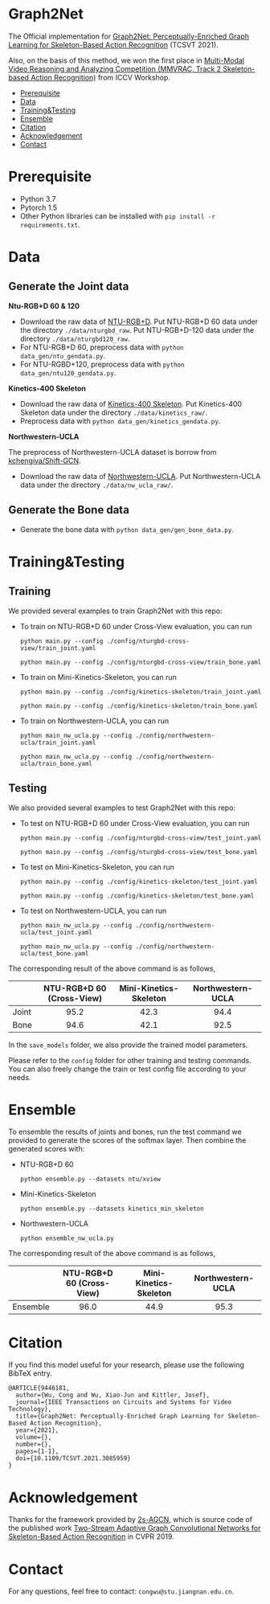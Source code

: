 # Graph2Net
The Official implementation for [Graph2Net: Perceptually-Enriched Graph Learning for Skeleton-Based Action Recognition](https://ieeexplore.ieee.org/document/9446181) (TCSVT 2021).

Also, on the basis of this method, we won the first place in [Multi-Modal Video Reasoning and Analyzing Competition (MMVRAC, Track 2 Skeleton-based Action Recognition)](https://sutdcv.github.io/multi-modal-video-reasoning/#/) from ICCV Workshop.


- [Prerequisite](#Prerequisite)
- [Data](#Data)
- [Training&Testing](#Training&Testing)
- [Ensemble](#Ensemble)
- [Citation](#Citation)
- [Acknowledgement](#Acknowledgement)
- [Contact](#Contact)


<a name="Prerequisite"></a>

# Prerequisite

- Python 3.7
- Pytorch 1.5
- Other Python libraries can be installed with `pip install -r requirements.txt`.

 
<a name="Data"></a>

# Data

## Generate the Joint data 

**Ntu-RGB+D 60 & 120**

- Download the raw data of [NTU-RGB+D](http://rose1.ntu.edu.sg/Datasets/actionRecognition.asp). Put NTU-RGB+D 60 data under the directory `./data/nturgbd_raw`. Put NTU-RGB+D-120 data under the directory `./data/nturgbd120_raw`.
- For NTU-RGB+D 60, preprocess data with `python data_gen/ntu_gendata.py`. 
- For NTU-RGBD+120, preprocess data with `python data_gen/ntu120_gendata.py`. 

**Kinetics-400 Skeleton**

- Download the raw data of [Kinetics-400 Skeleton](https://github.com/yysijie/st-gcn/blob/master/OLD_README.md). Put Kinetics-400 Skeleton data under the directory `./data/kinetics_raw/`.
- Preprocess data with `python data_gen/kinetics_gendata.py`.

**Northwestern-UCLA**

The preprocess of Northwestern-UCLA dataset is borrow from [kchengiva/Shift-GCN](https://github.com/kchengiva/Shift-GCN/issues/13#issuecomment-718395974).

- Download the raw data of [Northwestern-UCLA](https://www.dropbox.com/s/10pcm4pksjy6mkq/all_sqe.zip?dl=0). Put Northwestern-UCLA data under the directory `./data/nw_ucla_raw/`.

## Generate the Bone data 
- Generate the bone data with `python data_gen/gen_bone_data.py`.


<a name="Training&Testing"></a>

# Training&Testing

## Training 

We provided several examples to train Graph2Net with this repo:

- To train on NTU-RGB+D 60 under Cross-View evaluation, you can run


    `python main.py --config ./config/nturgbd-cross-view/train_joint.yaml`
    
    `python main.py --config ./config/nturgbd-cross-view/train_bone.yaml`

- To train on Mini-Kinetics-Skeleton, you can run


    `python main.py --config ./config/kinetics-skeleton/train_joint.yaml`
    
    `python main.py --config ./config/kinetics-skeleton/train_bone.yaml`

- To train on Northwestern-UCLA, you can run


    `python main_nw_ucla.py --config ./config/northwestern-ucla/train_joint.yaml`
    
    `python main_nw_ucla.py --config ./config/northwestern-ucla/train_bone.yaml`


## Testing 

We also provided several examples to test Graph2Net with this repo:

- To test on NTU-RGB+D 60 under Cross-View evaluation, you can run


    `python main.py --config ./config/nturgbd-cross-view/test_joint.yaml`
    
    `python main.py --config ./config/nturgbd-cross-view/test_bone.yaml`

- To test on Mini-Kinetics-Skeleton, you can run


    `python main.py --config ./config/kinetics-skeleton/test_joint.yaml`
    
    `python main.py --config ./config/kinetics-skeleton/test_bone.yaml`

- To test on Northwestern-UCLA, you can run


    `python main_nw_ucla.py --config ./config/northwestern-ucla/test_joint.yaml`
    
    `python main_nw_ucla.py --config ./config/northwestern-ucla/test_bone.yaml`

The corresponding result of the above command is as follows,

|        | NTU-RGB+D 60 (Cross-View)   | Mini-Kinetics-Skeleton | Northwestern-UCLA |
| ------- | :---------: | :---------: | :---------: | 
|Joint     | 95.2                     | 42.3              | 94.4              |
|Bone     |  94.6                          | 42.1              | 92.5             |

In the `save_models` folder, we also provide the trained model parameters.

Please refer to the `config` folder for other training and testing commands. You can also freely change the train or test config file according to your needs. 

<a name="Ensemble"></a>

# Ensemble

To ensemble the results of joints and bones, run the test command we provided to generate the scores of the softmax layer.
Then combine the generated scores with:

- NTU-RGB+D 60 

    `python ensemble.py --datasets ntu/xview`

- Mini-Kinetics-Skeleton

    `python ensemble.py --datasets kinetics_min_skeleton`

- Northwestern-UCLA

    `python ensemble_nw_ucla.py`

The corresponding result of the above command is as follows,

|        | NTU-RGB+D 60 (Cross-View)   | Mini-Kinetics-Skeleton | Northwestern-UCLA |
| ------------- | :---------: | :---------: | :---------: | 
|Ensemble | 96.0 | 44.9| 95.3|


<a name="Citation"></a>

# Citation
If you find this model useful for your research, please use the following BibTeX entry.

	@ARTICLE{9446181,
	  author={Wu, Cong and Wu, Xiao-Jun and Kittler, Josef},
      journal={IEEE Transactions on Circuits and Systems for Video Technology}, 
      title={Graph2Net: Perceptually-Enriched Graph Learning for Skeleton-Based Action Recognition}, 
      year={2021},
      volume={},
      number={},
      pages={1-1},
      doi={10.1109/TCSVT.2021.3085959}
    }


<a name="Acknowledgement"></a>

# Acknowledgement
Thanks for the framework provided by [2s-AGCN](https://github.com/lshiwjx/2s-AGCN), which is source code of the published work [Two-Stream Adaptive Graph Convolutional Networks for Skeleton-Based Action Recognition](https://openaccess.thecvf.com/content_CVPR_2019/html/Shi_Two-Stream_Adaptive_Graph_Convolutional_Networks_for_Skeleton-Based_Action_Recognition_CVPR_2019_paper.html) in CVPR 2019. 


<a name="Contact"></a>

# Contact
For any questions, feel free to contact: `congwu@stu.jiangnan.edu.cn`.